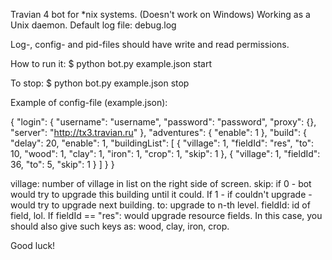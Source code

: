 Travian 4 bot for *nix systems. (Doesn't work on Windows)
Working as a Unix daemon.
Default log file: debug.log

Log-, config- and pid-files should have write and read permissions.

How to run it:
$ python bot.py example.json start

To stop:
$ python bot.py example.json stop

Example of config-file (example.json):

{ 
    "login": {
        "username": "username", 
        "password": "password", 
        "proxy": {}, 
        "server": "http://tx3.travian.ru"
    }, 
    "adventures": {
        "enable": 1
    }, 
    "build": {
        "delay": 20, 
        "enable": 1, 
        "buildingList": [
            {
                "village": 1,
                "fieldId": "res",
                "to": 10,
                "wood": 1, 
                "clay": 1, 
                "iron": 1,
                "crop": 1,
                "skip": 1
            }, 
            {
                "village": 1,
                "fieldId": 36,
                "to": 5,
                "skip": 1
            }
        ]
    }
}

village: number of village in list on the right side of screen.
skip: if 0 - bot would try to upgrade this building until it could. If 1 - if couldn't upgrade - would try to upgrade next building.
to: upgrade to n-th level.
fieldId: id of field, lol. If fieldId == "res": would upgrade resource fields. In this case, you should also give such keys as: wood, clay, iron, crop.

Good luck!

